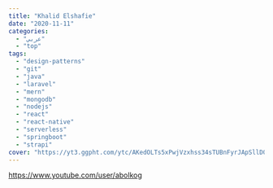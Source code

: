 ```yaml
---
title: "Khalid Elshafie"
date: "2020-11-11"
categories:
  - "عربي"
  - "top"
tags:
  - "design-patterns"
  - "git"
  - "java"
  - "laravel"
  - "mern"
  - "mongodb"
  - "nodejs"
  - "react"
  - "react-native"
  - "serverless"
  - "springboot"
  - "strapi"
cover: "https://yt3.ggpht.com/ytc/AKedOLTs5xPwjVzxhss34sTUBnFyrJApSllD0pa3oQaOhw=s88-c-k-c0x00ffffff-no-rj"
---
```


https://www.youtube.com/user/abolkog
